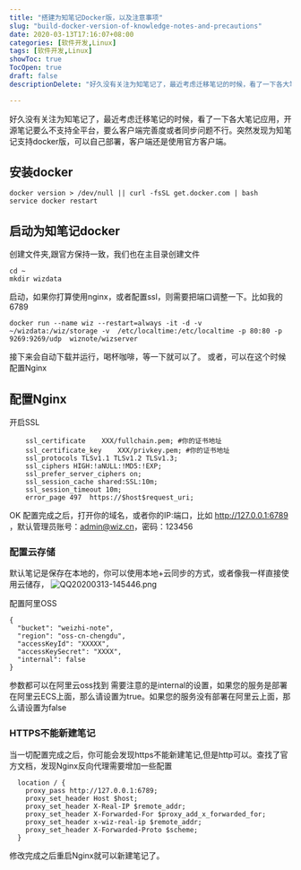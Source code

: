 ```yaml
---
title: "搭建为知笔记Docker版，以及注意事项"
slug: "build-docker-version-of-knowledge-notes-and-precautions"
date: 2020-03-13T17:16:07+08:00
categories: [软件开发,Linux]
tags: [软件开发,Linux]
showToc: true
TocOpen: true
draft: false
descriptionDelete: "好久没有关注为知笔记了，最近考虑迁移笔记的时候，看了一下各大笔记应用，开源笔记要么不支持全平台，要么客户端完善度或者同步问题不行。突然发现为"

---
```

                
好久没有关注为知笔记了，最近考虑迁移笔记的时候，看了一下各大笔记应用，开源笔记要么不支持全平台，要么客户端完善度或者同步问题不行。突然发现为知笔记支持docker版，可以自己部署，客户端还是使用官方客户端。

## 安装docker
```
docker version > /dev/null || curl -fsSL get.docker.com | bash
service docker restart
```
## 启动为知笔记docker

创建文件夹,跟官方保持一致，我们也在主目录创建文件
```
cd ~
mkdir wizdata
```
启动，如果你打算使用nginx，或者配置ssl，则需要把端口调整一下。比如我的6789
```
docker run --name wiz --restart=always -it -d -v  ~/wizdata:/wiz/storage -v  /etc/localtime:/etc/localtime -p 80:80 -p 9269:9269/udp  wiznote/wizserver
```
接下来会自动下载并运行，喝杯咖啡，等一下就可以了。
或者，可以在这个时候配置Nginx

## 配置Nginx

开启SSL 
```
    ssl_certificate    XXX/fullchain.pem; #你的证书地址
    ssl_certificate_key    XXX/privkey.pem; #你的证书地址
    ssl_protocols TLSv1.1 TLSv1.2 TLSv1.3;
    ssl_ciphers HIGH:!aNULL:!MD5:!EXP;
    ssl_prefer_server_ciphers on;
    ssl_session_cache shared:SSL:10m;
    ssl_session_timeout 10m;
    error_page 497  https://$host$request_uri;
```

OK 配置完成之后，打开你的域名，或者你的IP:端口，比如 http://127.0.0.1:6789 ，默认管理员账号：admin@wiz.cn，密码：123456

### 配置云存储

默认笔记是保存在本地的，你可以使用本地+云同步的方式，或者像我一样直接使用云储存，
![QQ20200313-145446.png][1]

配置阿里OSS
```
{
  "bucket": "weizhi-note",
  "region": "oss-cn-chengdu",
  "accessKeyId": "XXXXX",
  "accessKeySecret": "XXXX",
  "internal": false
}
```
参数都可以在阿里云oss找到
需要注意的是internal的设置，如果您的服务是部署在阿里云ECS上面，那么请设置为true。如果您的服务没有部署在阿里云上面，那么请设置为false

### HTTPS不能新建笔记

当一切配置完成之后，你可能会发现https不能新建笔记,但是http可以。查找了官方文档，发现Nginx反向代理需要增加一些配置
```
  location / {  
    proxy_pass http://127.0.0.1:6789;
    proxy_set_header Host $host;
    proxy_set_header X-Real-IP $remote_addr;
    proxy_set_header X-Forwarded-For $proxy_add_x_forwarded_for;
    proxy_set_header x-wiz-real-ip $remote_addr;
    proxy_set_header X-Forwarded-Proto $scheme;
  }

```
修改完成之后重启Nginx就可以新建笔记了。




  [1]: https://static.apkdv.com/usr/uploads/2020/03/1801667094.png#mirages-width=637&mirages-height=189&mirages-cdn-type=2